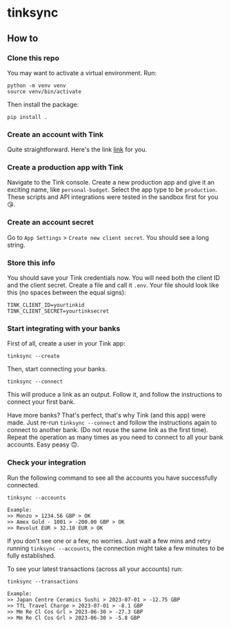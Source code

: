 # tinksync

## How to

### Clone this repo
You may want to activate a virtual environment. Run:
```
python -m venv venv
source venv/bin/activate
```
Then install the package:
```
pip install .
```

### Create an account with Tink
Quite straightforward. Here's the link [link](https://console.tink.com/signup) for you.

### Create a production app with Tink
Navigate to the Tink console. Create a new production app and give it an exciting name, like `personal-budget`. Select the app type to be `production`. These scripts and API integrations were tested in the sandbox first for you 😘.

### Create an account secret
Go to `App Settings` > `Create new client secret`. You should see a long string.

### Store this info

You should save your Tink credentials now. You will need both the client ID and the client secret. Create a file and call it `.env`. Your file should look like this (no spaces between the equal signs):

```
TINK_CLIENT_ID=yourtinkid
TINK_CLIENT_SECRET=yourtinksecret
```

### Start integrating with your banks

First of all, create a user in your Tink app:

```
tinksync --create
```

Then, start connecting your banks.
```
tinksync --connect
```

This will produce a link as an output. Follow it, and follow the instructions to connect your first bank.

Have more banks? That's perfect, that's why Tink (and this app) were made. Just re-run `tinksync --connect` and follow the instructions again to connect to another bank. (Do not reuse the same link as the first time). Repeat the operation as many times as you need to connect to all your bank accounts. Easy peasy 🙃.

### Check your integration

Run the following command to see all the accounts you have successfully connected.

```
tinksync --accounts
```

```
Example:
>> Monzo > 1234.56 GBP > OK
>> Amex Gold - 1001 > -200.00 GBP > OK
>> Revolut EUR > 32.10 EUR > OK
```


If you don't see one or a few, no worries. Just wait a few mins and retry running `tinksync --accounts`, the connection might take a few minutes to be fully established. 

To see your latest transactions (across all your accounts) run:
```
tinksync --transactions
```

```
Example:
>> Japan Centre Ceramics Sushi > 2023-07-01 > -12.75 GBP 
>> TfL Travel Charge > 2023-07-01 > -8.1 GBP 
>> Mm Re Cl Cos Grl > 2023-06-30 > -27.3 GBP 
>> Mm Re Cl Cos Grl > 2023-06-30 > -5.8 GBP
```